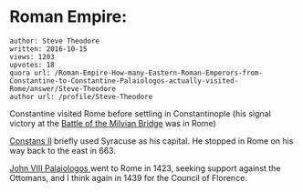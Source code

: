 # Roman Empire: 

	author: Steve Theodore
	written: 2016-10-15
	views: 1203
	upvotes: 18
	quora url: /Roman-Empire-How-many-Eastern-Roman-Emperors-from-Constantine-to-Constantine-Palaiologos-actually-visited-Rome/answer/Steve-Theodore
	author url: /profile/Steve-Theodore


Constantine visited Rome before settling in Constantinople (his signal victory at the [Battle of the Milvian Bridge](https://en.wikipedia.org/wiki/Battle_of_the_Milvian_Bridge) was in Rome)

[Constans II](https://en.wikipedia.org/wiki/Constans_II) briefly used Syracuse as his capital. He stopped in Rome on his way back to the east in 663.

[John VIII Palaiologos ](https://en.wikipedia.org/wiki/John_VIII_Palaiologos)went to Rome in 1423, seeking support against the Ottomans, and I think again in 1439 for the Council of Florence.

